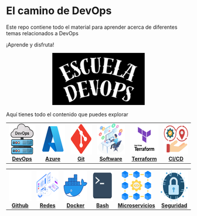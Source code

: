 # El camino de DevOps

Este repo contiene todo el material para aprender acerca de diferentes temas relacionados a DevOps

¡Aprende y disfruta!

<!-- markdownlint-disable -->
<div align="center">
  <img src="assets/escuela.jpg" width="50%" alt="Terraform Logo">
</div>

Aquí tienes todo el contenido que puedes explorar

<div align="center">
    <table>
        <tr>
            <td align="center"><a href="docs/devops/README.md"><img src="assets/images/devops.png" width="85px;" height="85px;" alt="DevOps" /><br /><b>DevOps</b></a></td>
            <td align="center"><a href="docs/azure/README.md"><img src="assets/images/azure.png" width="85px;" height="85px;" alt="Azure"/><br /><b>Azure</b></a></td>
            <td align="center"><a href="docs/git/README.md"><img src="assets/images/git.png" width="85px;" height="85px;" alt="Git"/><br /><b>Git</b></a></td>
            <td align="center"><a href="docs/ingenieria/README.md"><img src="assets/images/software.png" width="85px;" height="85px;" alt="Software"/><br /><b>Software</b></a></td>
            <td align="center"><a href="docs/terraform/README.md"><img src="assets/images/terraform.png" width="85px;" height="85px;" alt="Terraform"/><br /><b>Terraform</b></a></td>
            <td align="center"><a href="docs/cicd/README.md"><img src="assets/images/CICD.png" width="85px;" height="85px;" alt="Git"/><br /><b>CI/CD</b></a></td>
        </tr>
    </table>
    <table>
        <tr>
            <td align="center"><a href="docs/github/README.md"><img src="assets/images/github.png" width="85px;" height="85px;" alt="Github" /><br /><b>Github</b></a></td>
            <td align="center"><a href="docs/network/README.md"><img src="assets/images/network.png" width="85px;" height="85px;" alt="Redes"/><br /><b>Redes</b></a></td>
            <td align="center"><a href="docs/docker/README.md"><img src="assets/images/docker.png" width="85px;" height="85px;" alt="Docker"/><br /><b>Docker</b></a></td>
            <td align="center"><a href="docs/bash/README.md"><img src="assets/images/bash.png" width="85px;" height="85px;" alt="Bash"/><br /><b>Bash</b></a></td>
            <td align="center"><a href="docs/microservicios/README.md"><img src="assets/images/services.png" width="85px;" height="85px;" alt="Microservicios"/><br /><b>Microservicios</b></a></td>
            <td align="center"><a href="docs/seguridad/README.md"><img src="assets/images/security.png" width="85px;" height="85px;" alt="Seguridad"/><br /><b>Seguridad</b></a></td>
        </tr>
    </table>
<div align="center">


